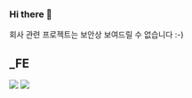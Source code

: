 ### Hi there 👋
회사 관련 프로젝트는 보안상 보여드릴 수 없습니다 :-)

<!--
**rlahfld54/rlahfld54** is a ✨ _special_ ✨ repository because its `README.md` (this file) appears on your GitHub profile.

Here are some ideas to get you started:

- 🔭 I’m currently working on ...
- 🌱 I’m currently learning ...
- 👯 I’m looking to collaborate on ...
- 🤔 I’m looking for help with ...
- 💬 Ask me about ...
- 📫 How to reach me: ...
- 😄 Pronouns: ...
- ⚡ Fun fact: ...
-->


## _FE

<img src="https://img.shields.io/badge/Vue-3766AB?style=flat-square&logo=Vue&logoColor=white"/></a>
<img src="https://img.shields.io/badge/JavaScript-#F7DF1E?style=flat-square&logo=JavaScript&logoColor=white"/></a>
